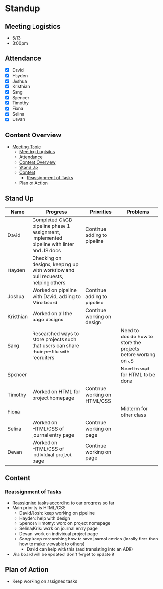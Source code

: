 # Standup

## Meeting Logistics
- 5/13
- 3:00pm

## Attendance
-  [x] David
-  [x] Hayden
-  [x] Joshua
-  [x] Kristhian
-  [x] Sang
-  [x] Spencer
-  [x] Timothy
-  [x] Fiona
-  [x] Selina
-  [x] Devan

## Content Overview
- [Meeting Topic](#meeting-topic)
  - [Meeting Logistics](#meeting-logistics)
  - [Attendance](#attendance)
  - [Content Overview](#content-overview)
  - [Stand Up](#stand-up)
  - [Content](#content)
    - [Reassignment of Tasks](#reassignment-of-tasks)
  - [Plan of Action](#plan-of-action)

## Stand Up
| Name | Progress | Priorities | Problems |
| --- | --- | --- | --- |
| David | Completed CI/CD pipeline phase 1 assignment, implemented pipeline with linter and JS docs | Continue adding to pipeline |  |
| Hayden | Checking on designs, keeping up with workflow and pull requests, helping others |  |  |
| Joshua | Worked on pipeline with David, adding to Miro board | Continue adding to pipeline |  |
| Kristhian | Worked on all the page designs | Continue working on design |  |
| Sang | Researched ways to store projects such that users can share their profile with recruiters |  | Need to decide how to store the projects before working on JS |
| Spencer |  |  | Need to wait for HTML to be done |
| Timothy | Worked on HTML for project homepage | Continue working on HTML/CSS |  |
| Fiona |  |  | Midterm for other class |
| Selina | Worked on HTML/CSS of journal entry page | Continue working on page |  |
| Devan | Worked on HTML/CSS of individual project page | Continue working on page |  |

## Content

### Reassignment of Tasks
- Reassigning tasks according to our progress so far
- Main priority is HTML/CSS
  - David/Josh: keep working on pipeline
  - Hayden: help with design
  - Spencer/Timothy: work on project homepage
  - Selina/Kris: work on journal entry page
  - Devan: work on individual project page
  - Sang: keep researching how to save journal entries (locally first, then how to make viewable to others)
    - David can help with this (and translating into an ADR)
- Jira board will be updated; don't forget to update it

## Plan of Action
- Keep working on assigned tasks